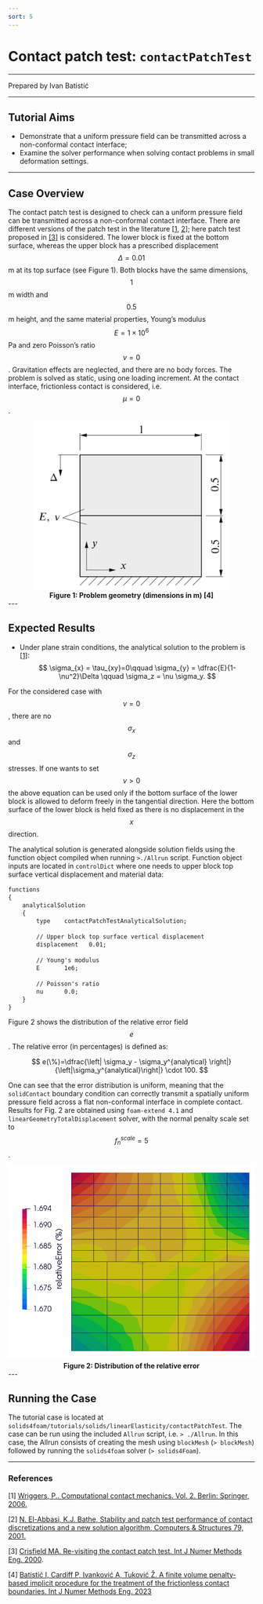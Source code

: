 ```yaml
---
sort: 5
---
```


# Contact patch test: `contactPatchTest`

---

Prepared by Ivan Batistić

---

## Tutorial Aims

- Demonstrate that a uniform pressure field can be transmitted across a
  non-conformal contact interface;
- Examine the solver performance when solving contact problems in small
  deformation settings.

---

## Case Overview

The contact patch test is designed to check can a uniform pressure field can be
transmitted across a non-conformal contact interface. There are different
versions of the patch test in the literature
[[1](https://link.springer.com/book/10.1007/978-3-662-04864-1), [2](https://www.sciencedirect.com/science/article/abs/pii/S0045794901000487)]; here patch test proposed in [[3]](https://onlinelibrary.wiley.com/doi/abs/10.1002/%28SICI%291097-0207%2820000530%2948%3A3%3C435%3A%3AAID-NME891%3E3.0.CO%3B2-V)
is considered. The lower block is fixed at the bottom surface, whereas the upper
block has a prescribed displacement $$\Delta = 0.01$$ m at its top surface (see
Figure 1). Both blocks have the same dimensions, $$1$$ m width and $$0.5$$ m
height, and the same material properties, Young’s modulus $$E = 1 × 10^6$$ Pa
and zero Poisson’s ratio $$\nu = 0$$. Gravitation effects are neglected, and
there are no body forces. The problem is solved as static, using one loading
increment. At the contact interface, frictionless contact is considered, i.e.
$$\mu=0$$.

<div style="text-align: center;">
  <img src="./images/contactPatchTest-geometry.png" alt="Image" width="400">
    <figcaption>
     <strong>Figure 1: Problem geometry (dimensions in m) [4]</strong>
    </figcaption>
</div>
---

## Expected Results

- Under plane strain conditions, the analytical solution to the problem is
  [[1]](https://onlinelibrary.wiley.com/doi/abs/10.1002/%28SICI%291097-0207%2820000530%2948%3A3%3C435%3A%3AAID-NME891%3E3.0.CO%3B2-V):
  $$
    \sigma_{x} = \tau_{xy}=0\qquad \sigma_{y} = \dfrac{E}{1-\nu^2}\Delta \qquad \sigma_z = \nu \sigma_y.
  $$

For the considered case with $$\nu=0$$, there are no $$\sigma_x$$ and
$$\sigma_z$$ stresses. If one wants to set $$\nu > 0$$ the above equation can be
used only if the bottom surface of the lower block is allowed to deform freely
in the tangential direction. Here the bottom surface of the lower block is held
fixed as there is no displacement in the $$x$$ direction.

The analytical solution is generated alongside solution fields using the
function object compiled when running `>./Allrun` script. Function object inputs
are located in `controlDict` where one needs to upper block top surface
vertical displacement and material data:

```
functions
{
    analyticalSolution
    {
        type    contactPatchTestAnalyticalSolution;

        // Upper block top surface vertical displacement
        displacement   0.01;

        // Young's modulus
        E       1e6;

        // Poisson's ratio
        nu      0.0;
    }
}
```

Figure 2 shows the distribution of the relative error field $$e$$. The relative
error (in percentages) is defined as:

$$
e(\%)=\dfrac{\left| \sigma_y - \sigma_y^{analytical} \right|}{\left|\sigma_y^{analytical}\right|} \cdot 100.
$$

One can see that the error distribution is uniform, meaning that the
`solidContact` boundary condition can correctly transmit a spatially uniform
pressure field across a flat non-conformal interface in complete contact.
Results for Fig. 2 are obtained using `foam-extend 4.1` and
`linearGeometryTotalDisplacement` solver, with the normal penalty scale set to
$$f_n^{scale}=5$$.

<div style="text-align: center;">
  <img src="./images/contactPatchTest-relError.png" alt="Image" width="600">
    <figcaption>
     <strong>Figure 2: Distribution of the relative error</strong>
    </figcaption>
</div>
---

## Running the Case

The tutorial case is located at
`solids4foam/tutorials/solids/linearElasticity/contactPatchTest`. The case can
be run using the included `Allrun` script, i.e. `> ./Allrun`. In this case, the
Allrun consists of creating the mesh using `blockMesh` (`> blockMesh`) followed
by running the `solids4foam` solver (`> solids4Foam`).

---

### References

[1]
[Wriggers, P.. Computational contact mechanics. Vol. 2. Berlin: Springer, 2006.](https://link.springer.com/book/10.1007/978-3-662-04864-1)

[2]
[N. El-Abbasi, K.J. Bathe, Stability and patch test performance of contact discretizations and a new solution algorithm, Computers & Structures 79, 2001.](https://www.sciencedirect.com/science/article/abs/pii/S0045794901000487)

[3]
[Crisfield MA. Re-visiting the contact patch test. Int J Numer Methods Eng. 2000](https://onlinelibrary.wiley.com/doi/abs/10.1002/%28SICI%291097-0207%2820000530%2948%3A3%3C435%3A%3AAID-NME891%3E3.0.CO%3B2-V).

[4]
[Batistić I, Cardiff P, Ivanković A, Tuković Ž. A finite volume penalty-based implicit procedure for the treatment of the frictionless contact boundaries. Int J Numer Methods Eng. 2023](https://onlinelibrary.wiley.com/doi/full/10.1002/nme.7302)
